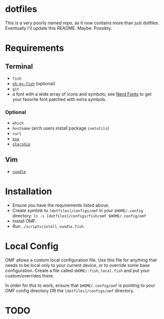 dotfiles
========

This is a very poorly named repo, as it now contains more than just dotfiles. Eventually I'll update this README. Maybe. Possibly.

Requirements
============

## Terminal

* `fish`
* [`oh-my-fish`](https://github.com/oh-my-fish/oh-my-fish) (optional)
* `git`
* a font with a wide array of icons and symbols; see [Nerd Fonts](https://www.nerdfonts.com) to get your favorite font patched with extra symbols.

### Optional

* `which`
* `hostname` (arch users install package `inetutils`)
* `curl`
* [`exa`](https://github.com/ogham/exa)
* [`starship`](https://starship.rs)

## Vim

* [`vundle`](https://github.com/VundleVim/Vundle.vim)

Installation
============

* Ensure you have the requirements listed above.
* Create symlink to `[dotfiles]/configs/omf` in your `$HOME/.config` directory: `ln -s [dotfiles]/configs/fish/omf $HOME/.config/omf`
* Install OMF.
* Run `./scripts/intall_vundle.fish`.

Local Config
============

OMF allows a custom local configuration file. Use this file for anything that needs to be local only to your current device, or to override some base configuration. Create a file called `$HOME/.fish_local.fish` and put your custom/overrides there.

In order for this to work, ensure that `$HOME/.config/omf` is pointing to your OMF config directory OR the `[dotfiles]/configs/omf` directory.

# TODO
